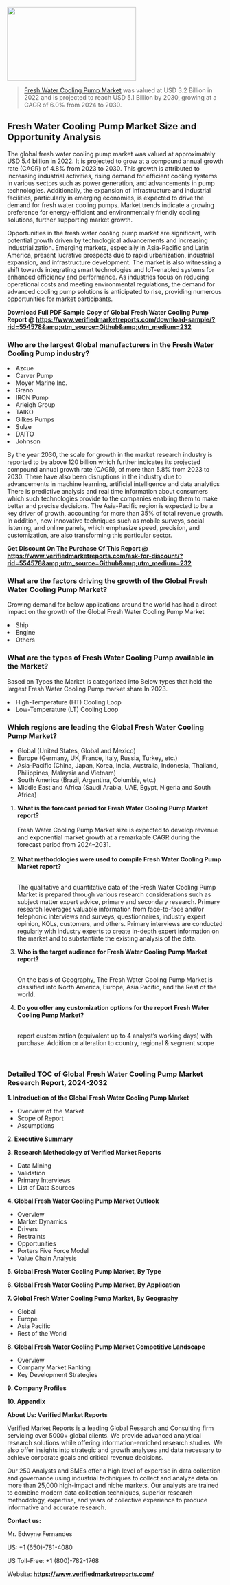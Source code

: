 <img src="https://ffe5etoiles.com/wp-content/uploads/2024/12/MST1-300x171.png" alt="" width="300" height="171" class="alignnone size-medium wp-image-20088" /><blockquote><p><p><a href="https://www.verifiedmarketreports.com/download-sample/?rid=554578&utm_source=Github&utm_medium=232" target="_blank">Fresh Water Cooling Pump Market</a> was valued at USD 3.2 Billion in 2022 and is projected to reach USD 5.1 Billion by 2030, growing at a CAGR of 6.0% from 2024 to 2030.</p></blockquote><p><h2>Fresh Water Cooling Pump Market Size and Opportunity Analysis</h2><p>The global fresh water cooling pump market was valued at approximately USD 5.4 billion in 2022. It is projected to grow at a compound annual growth rate (CAGR) of 4.8% from 2023 to 2030. This growth is attributed to increasing industrial activities, rising demand for efficient cooling systems in various sectors such as power generation, and advancements in pump technologies. Additionally, the expansion of infrastructure and industrial facilities, particularly in emerging economies, is expected to drive the demand for fresh water cooling pumps. Market trends indicate a growing preference for energy-efficient and environmentally friendly cooling solutions, further supporting market growth.</p><p>Opportunities in the fresh water cooling pump market are significant, with potential growth driven by technological advancements and increasing industrialization. Emerging markets, especially in Asia-Pacific and Latin America, present lucrative prospects due to rapid urbanization, industrial expansion, and infrastructure development. The market is also witnessing a shift towards integrating smart technologies and IoT-enabled systems for enhanced efficiency and performance. As industries focus on reducing operational costs and meeting environmental regulations, the demand for advanced cooling pump solutions is anticipated to rise, providing numerous opportunities for market participants.</p></p><p class=""><strong>Download Full PDF Sample Copy of Global Fresh Water Cooling Pump Report @ <a href="https://www.verifiedmarketreports.com/download-sample/?rid=554578&amp;utm_source=Github&amp;utm_medium=232" target="_blank">https://www.verifiedmarketreports.com/download-sample/?rid=554578&amp;utm_source=Github&amp;utm_medium=232</a></strong></p><h3 id="" class="">Who are the largest Global manufacturers in the Fresh Water Cooling Pump industry?</h3><p><li>Azcue</li><li> Carver Pump</li><li> Moyer Marine Inc.</li><li> Grano</li><li> IRON Pump</li><li> Arleigh Group</li><li> TAIKO</li><li> Gilkes Pumps</li><li> Sulze</li><li> DAITO</li><li> Johnson</li></p><div class=""><div class="" dir="" data-message-author-role="" data-message-id="" data-message-model-slug=""><div class=""><div class=""><div class=""><div class="" dir="" data-message-author-role="" data-message-id="" data-message-model-slug=""><div class=""><div class=""><p>By the year 2030, the scale for growth in the market research industry is reported to be above 120 billion which further indicates its projected compound annual growth rate (CAGR), of more than 5.8% from 2023 to 2030. There have also been disruptions in the industry due to advancements in machine learning, artificial intelligence and data analytics There is predictive analysis and real time information about consumers which such technologies provide to the companies enabling them to make better and precise decisions. The Asia-Pacific region is expected to be a key driver of growth, accounting for more than 35% of total revenue growth. In addition, new innovative techniques such as mobile surveys, social listening, and online panels, which emphasize speed, precision, and customization, are also transforming this particular sector.</p><p><strong>Get Discount On The Purchase Of This Report @&nbsp; <a href="https://www.verifiedmarketreports.com/ask-for-discount/?rid=554578&amp;utm_source=Github&amp;utm_medium=232" target="_blank">https://www.verifiedmarketreports.com/ask-for-discount/?rid=554578&amp;utm_source=Github&amp;utm_medium=232</a></strong></p></div></div></div></div></div></div></div></div><h3 id="" class="">What are the factors driving the growth of the Global Fresh Water Cooling Pump Market?</h3><p id="" class="">Growing demand for below applications around the world has had a direct impact on the growth of the Global Fresh Water Cooling Pump Market</p><p id="" class=""><li>Ship</li><li> Engine</li><li> Others</li></p><h3 id="" class="">What are the types of Fresh Water Cooling Pump available in the Market?</h3><p id="" class="">Based on Types the Market is categorized into Below types that held the largest Fresh Water Cooling Pump market share In 2023.</p><p id="" class=""><li>High-Temperature (HT) Cooling Loop</li><li> Low-Temperature (LT) Cooling Loop</li></p><h3 id="" class="">Which regions are leading the Global Fresh Water Cooling Pump Market?</h3><ul><li>Global (United States, Global and Mexico)</li><li>Europe (Germany, UK, France, Italy, Russia, Turkey, etc.)</li><li>Asia-Pacific (China, Japan, Korea, India, Australia, Indonesia, Thailand, Philippines, Malaysia and Vietnam)</li><li>South America (Brazil, Argentina, Columbia, etc.)</li><li>Middle East and Africa (Saudi Arabia, UAE, Egypt, Nigeria and South Africa)</li></ul><p><ol><li><strong>What is the forecast period for Fresh Water Cooling Pump Market report?<br /></strong><br /><span data-sheets-root="1" data-sheets-value="{&quot;1&quot;:2,&quot;2&quot;:&quot;XXXX size is expected to develop revenue and exponential market growth at a remarkable CAGR during the forecast period from 2024&ndash;2030.&quot;}" data-sheets-userformat="{&quot;2&quot;:12674,&quot;4&quot;:{&quot;1&quot;:2,&quot;2&quot;:16776960},&quot;10&quot;:2,&quot;11&quot;:0,&quot;15&quot;:&quot;Arial&quot;,&quot;16&quot;:12}">Fresh Water Cooling Pump Market size is expected to develop revenue and exponential market growth at a remarkable CAGR during the forecast period from 2024&ndash;2031.</span><br /><br /></li><li><strong>What methodologies were used to compile Fresh Water Cooling Pump Market report?<br /><br /></strong><p>The qualitative and quantitative data of the&nbsp;Fresh Water Cooling Pump Market is prepared through various research considerations such as subject matter expert advice, primary and secondary research. Primary research leverages valuable information from face-to-face and/or telephonic interviews and surveys, questionnaires, industry expert opinion, KOLs, customers, and others. Primary interviews are conducted regularly with industry experts to create in-depth expert information on the market and to substantiate the existing analysis of the data.&nbsp;</p></li><li><strong>Who is the target audience for Fresh Water Cooling Pump Market report?<br /><br /></strong><p>On the basis of Geography, The&nbsp;Fresh Water Cooling Pump Market is classified into North America, Europe, Asia Pacific, and the Rest of the world.</p></li><li><strong>Do you offer any customization options for the report Fresh Water Cooling Pump Market?<br /><br /></strong><p>report customization (equivalent up to 4 analyst&rsquo;s working days) with purchase. Addition or alteration to country, regional &amp; segment scope</p><p>&nbsp;</p></li></ol></p><h3 id="" class="">Detailed TOC of Global Fresh Water Cooling Pump Market Research Report, 2024-2032</h3><p id="" class=""><strong>1. Introduction of the Global Fresh Water Cooling Pump Market</strong></p><ul><li>Overview of the Market</li><li>Scope of Report</li><li>Assumptions</li></ul><p id="" class=""><strong>2. Executive Summary</strong></p><p id="" class=""><strong>3. Research Methodology of&nbsp;Verified Market Reports</strong></p><ul><li>Data Mining</li><li>Validation</li><li>Primary Interviews</li><li>List of Data Sources</li></ul><p id="" class=""><strong>4. Global Fresh Water Cooling Pump Market Outlook</strong></p><ul><li>Overview</li><li>Market Dynamics</li><li>Drivers</li><li>Restraints</li><li>Opportunities</li><li>Porters Five Force Model</li><li>Value Chain Analysis</li></ul><p id="" class=""><strong>5. Global Fresh Water Cooling Pump Market, By&nbsp;Type</strong></p><p id="" class=""><strong>6. Global Fresh Water Cooling Pump Market, By Application</strong></p><p id="" class=""><strong>7. Global Fresh Water Cooling Pump Market, By Geography</strong></p><ul><li>Global</li><li>Europe</li><li>Asia Pacific</li><li>Rest of the World</li></ul><p id="" class=""><strong>8. Global Fresh Water Cooling Pump Market Competitive Landscape</strong></p><ul><li>Overview</li><li>Company Market Ranking</li><li>Key Development Strategies</li></ul><p id="" class=""><strong>9. Company Profiles</strong></p><p id="" class=""><strong>10. Appendix</strong></p><p id="" class=""><strong>About Us: Verified Market Reports</strong></p><p id="" class="">Verified Market Reports is a leading Global Research and Consulting firm servicing over 5000+ global clients. We provide advanced analytical research solutions while offering information-enriched research studies. We also offer insights into strategic and growth analyses and data necessary to achieve corporate goals and critical revenue decisions.</p><p id="" class="">Our 250 Analysts and SMEs offer a high level of expertise in data collection and governance using industrial techniques to collect and analyze data on more than 25,000 high-impact and niche markets. Our analysts are trained to combine modern data collection techniques, superior research methodology, expertise, and years of collective experience to produce informative and accurate research.</p><p id="" class=""><strong>Contact us:</strong></p><p id="" class="">Mr. Edwyne Fernandes</p><p id="" class="">US: +1 (650)-781-4080</p><p id="" class="">US Toll-Free: +1 (800)-782-1768</p><p id="" class="">Website: <a target="" data-test-app-aware-link=""><strong>https://www.verifiedmarketreports.com/</strong></a></p>
